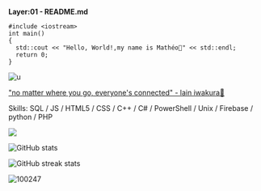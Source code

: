  **Layer:01 - README.md**
```
#include <iostream>
int main()
{
  std::cout << "Hello, World!,my name is Mathéo👋" << std::endl;
  return 0;
}
```
![u](https://i.imgur.com/0IQJ4CJ.gif)

["no matter where you go, everyone's connected" - lain iwakura🖤](https://www.youtube.com/watch?v=VfM6HMXTNCs/)

Skills: SQL / JS / HTML5 / CSS / C++ / C# / PowerShell / Unix / Firebase / python / PHP

![](https://komarev.com/ghpvc/?username=goldenoreosandwich&style=plastic&color=gray&base=714) 

![GitHub stats](https://github-readme-stats.vercel.app/api?username=goldenoreosandwich&show_icons=true)  

![GitHub streak stats](https://streak-stats.demolab.com/?user=goldenoreosandwich)  

![100247](https://github.com/goldenoreosandwich/goldenoreosandwich/assets/143578476/8a5e9f8c-b0a4-4c24-be32-ca12def5a6ad)

